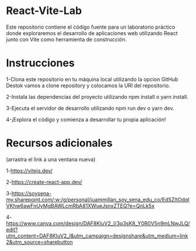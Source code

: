 # React-Vite-Lab
Este repositorio contiene el código fuente para un laboratorio práctico donde exploraremos el desarrollo de aplicaciones web utilizando React junto con Vite como herramienta de construcción.

# Instrucciones
1-Clona este repositorio en tu máquina local utilizando la opcion GitHub Destok vamos a clone repository y colocamos la URl del repositorio.

2-Instala las dependencias del proyecto utilizando npm install o yarn install.

3-Ejecuta el servidor de desarrollo utilizando npm run dev o yarn dev.

4-¡Explora el código y comienza a desarrollar tu propia aplicación!


# Recursos adicionales
(arrastra el link a una ventana nueva)

1-https://vitejs.dev/ 

2-https://create-react-app.dev/ 

3-https://soysena-my.sharepoint.com/:w:/g/personal/juammillan_soy_sena_edu_co/EdSZItOdqIVKhw6awFnUyMgBAWLcmRbA81XWueJsnxZTEQ?e=QnLk5x

4-https://www.canva.com/design/DAF8KluV2_I/3q3sK8_Y0R0V5n9mLNwJLQ/edit?utm_content=DAF8KluV2_I&utm_campaign=designshare&utm_medium=link2&utm_source=sharebutton
